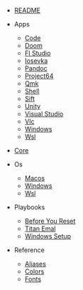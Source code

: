 - [README](README.md)

- Apps
  - [Code](apps/code.md)
  - [Doom](apps/doom.md)
  - [Fl Studio](apps/fl-studio.md)
  - [Iosevka](apps/iosevka.md)
  - [Pandoc](apps/pandoc.md)
  - [Project64](apps/project64.md)
  - [Qmk](apps/qmk.md)
  - [Shell](apps/shell.md)
  - [Sift](apps/sift.md)
  - [Unity](apps/unity.md)
  - [Visual Studio](apps/visual-studio.md)
  - [Vlc](apps/vlc.md)
  - [Windows](apps/windows.md)
  - [Wsl](apps/wsl.md)

- [Core](core.md)

- Os
  - [Macos](os/macos.md)
  - [Windows](os/windows.md)
  - [Wsl](os/wsl.md)

- Playbooks
  - [Before You Reset](playbooks/before-you-reset.md)
  - [Titan Emal](playbooks/titan-emal.md)
  - [Windows Setup](playbooks/windows-setup.md)

- Reference
  - [Aliases](reference/aliases.md)
  - [Colors](reference/colors.md)
  - [Fonts](reference/fonts.md)
